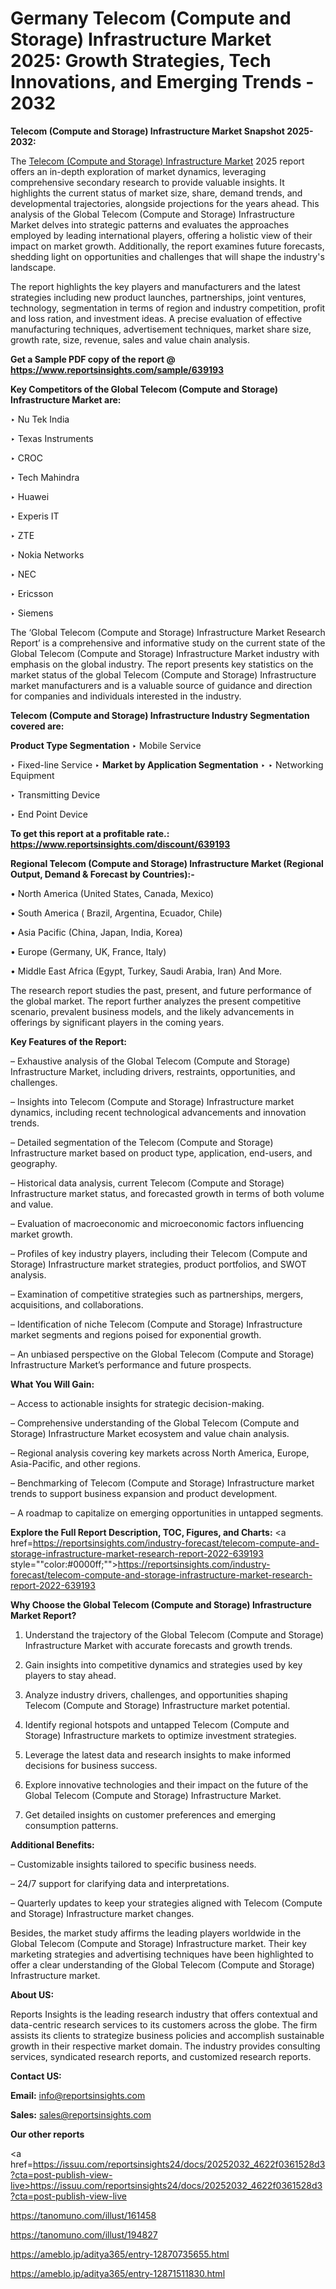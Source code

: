 # Germany Telecom (Compute and Storage) Infrastructure Market 2025: Growth Strategies, Tech Innovations, and Emerging Trends - 2032

<strong>Telecom (Compute and Storage) Infrastructure Market Snapshot 2025-2032:</strong>

The <a href=https://www.reportsinsights.com/sample/639193>Telecom (Compute and Storage) Infrastructure Market</a> 2025 report offers an in-depth exploration of market dynamics, leveraging comprehensive secondary research to provide valuable insights. It highlights the current status of market size, share, demand trends, and developmental trajectories, alongside projections for the years ahead. This analysis of the Global Telecom (Compute and Storage) Infrastructure Market delves into strategic patterns and evaluates the approaches employed by leading international players, offering a holistic view of their impact on market growth. Additionally, the report examines future forecasts, shedding light on opportunities and challenges that will shape the industry's landscape.

The report highlights the key players and manufacturers and the latest strategies including new product launches, partnerships, joint ventures, technology, segmentation in terms of region and industry competition, profit and loss ration, and investment ideas. A precise evaluation of effective manufacturing techniques, advertisement techniques, market share size, growth rate, size, revenue, sales and value chain analysis.

<strong>Get a Sample PDF copy of the report @ <a href=https://www.reportsinsights.com/sample/639193 style=color:#0000ff;>https://www.reportsinsights.com/sample/639193</a></strong>

<strong>Key Competitors of the Global Telecom (Compute and Storage) Infrastructure Market are:</strong>

‣ Nu Tek India

‣ Texas Instruments

‣ CROC

‣ Tech Mahindra

‣ Huawei

‣ Experis IT

‣ ZTE

‣ Nokia Networks

‣ NEC

‣ Ericsson

‣ Siemens

The ‘Global Telecom (Compute and Storage) Infrastructure Market Research Report’ is a comprehensive and informative study on the current state of the Global Telecom (Compute and Storage) Infrastructure Market industry with emphasis on the global industry. The report presents key statistics on the market status of the global Telecom (Compute and Storage) Infrastructure market manufacturers and is a valuable source of guidance and direction for companies and individuals interested in the industry.

<strong>Telecom (Compute and Storage) Infrastructure Industry Segmentation covered are:</strong>

<strong>Product Type Segmentation</strong>
‣
Mobile Service

‣ Fixed-line Service
‣ 
<strong>Market by Application Segmentation</strong>
‣
‣  Networking Equipment

‣ Transmitting Device

‣ End Point Device

<strong>To get this report at a profitable rate.: <a href=https://www.reportsinsights.com/discount/639193 style=color:#0000ff;>https://www.reportsinsights.com/discount/639193</a></strong>

<strong>Regional Telecom (Compute and Storage) Infrastructure Market (Regional Output, Demand &amp; Forecast by Countries):-</strong>

• North America (United States, Canada, Mexico)

• South America ( Brazil, Argentina, Ecuador, Chile)

• Asia Pacific (China, Japan, India, Korea)

• Europe (Germany, UK, France, Italy)

• Middle East Africa (Egypt, Turkey, Saudi Arabia, Iran) And More.

The research report studies the past, present, and future performance of the global market. The report further analyzes the present competitive scenario, prevalent business models, and the likely advancements in offerings by significant players in the coming years.

<strong>Key Features of the Report:</strong>

– Exhaustive analysis of the Global Telecom (Compute and Storage) Infrastructure Market, including drivers, restraints, opportunities, and challenges.

– Insights into Telecom (Compute and Storage) Infrastructure market dynamics, including recent technological advancements and innovation trends.

– Detailed segmentation of the Telecom (Compute and Storage) Infrastructure market based on product type, application, end-users, and geography.

– Historical data analysis, current Telecom (Compute and Storage) Infrastructure market status, and forecasted growth in terms of both volume and value.

– Evaluation of macroeconomic and microeconomic factors influencing market growth.

– Profiles of key industry players, including their Telecom (Compute and Storage) Infrastructure market strategies, product portfolios, and SWOT analysis.

– Examination of competitive strategies such as partnerships, mergers, acquisitions, and collaborations.

– Identification of niche Telecom (Compute and Storage) Infrastructure market segments and regions poised for exponential growth.

– An unbiased perspective on the Global Telecom (Compute and Storage) Infrastructure Market’s performance and future prospects.

<strong>What You Will Gain:</strong>

– Access to actionable insights for strategic decision-making.

– Comprehensive understanding of the Global Telecom (Compute and Storage) Infrastructure Market ecosystem and value chain analysis.

– Regional analysis covering key markets across North America, Europe, Asia-Pacific, and other regions.

– Benchmarking of Telecom (Compute and Storage) Infrastructure market trends to support business expansion and product development.

– A roadmap to capitalize on emerging opportunities in untapped segments.

<strong>Explore the Full Report Description, TOC, Figures, and Charts:</strong>
<a href=https://reportsinsights.com/industry-forecast/telecom-compute-and-storage-infrastructure-market-research-report-2022-639193 style=""color:#0000ff;"">https://reportsinsights.com/industry-forecast/telecom-compute-and-storage-infrastructure-market-research-report-2022-639193</a>

<strong>Why Choose the Global Telecom (Compute and Storage) Infrastructure Market Report?</strong>

1. Understand the trajectory of the Global Telecom (Compute and Storage) Infrastructure Market with accurate forecasts and growth trends.

2. Gain insights into competitive dynamics and strategies used by key players to stay ahead.

3. Analyze industry drivers, challenges, and opportunities shaping Telecom (Compute and Storage) Infrastructure market potential.

4. Identify regional hotspots and untapped Telecom (Compute and Storage) Infrastructure markets to optimize investment strategies.

5. Leverage the latest data and research insights to make informed decisions for business success.

6. Explore innovative technologies and their impact on the future of the Global Telecom (Compute and Storage) Infrastructure Market.

7. Get detailed insights on customer preferences and emerging consumption patterns.

<strong>Additional Benefits:</strong>

– Customizable insights tailored to specific business needs.

– 24/7 support for clarifying data and interpretations.

– Quarterly updates to keep your strategies aligned with Telecom (Compute and Storage) Infrastructure market changes.

Besides, the market study affirms the leading players worldwide in the Global Telecom (Compute and Storage) Infrastructure market. Their key marketing strategies and advertising techniques have been highlighted to offer a clear understanding of the Global Telecom (Compute and Storage) Infrastructure market.

<strong><strong>About US</strong>:</strong>

Reports Insights is the leading research industry that offers contextual and data-centric research services to its customers across the globe. The firm assists its clients to strategize business policies and accomplish sustainable growth in their respective market domain. The industry provides consulting services, syndicated research reports, and customized research reports.

<strong>Contact US:</strong>

<p class=><b>Email:</b> <a href=mailto:info@reportsinsights.com>info@reportsinsights.com</a></p>
<p class=><b>Sales:</b> <a href=mailto:sales@reportsinsights.com>sales@reportsinsights.com</a></p>

<strong>Our other reports</strong>

<a href=https://issuu.com/reportsinsights24/docs/20252032_4622f0361528d3?cta=post-publish-view-live>https://issuu.com/reportsinsights24/docs/20252032_4622f0361528d3?cta=post-publish-view-live</a>

<a href=https://tanomuno.com/illust/161458>https://tanomuno.com/illust/161458</a>

<a href=https://tanomuno.com/illust/194827>https://tanomuno.com/illust/194827</a>

<a href=https://ameblo.jp/aditya365/entry-12870735655.html>https://ameblo.jp/aditya365/entry-12870735655.html</a>

<a href=https://ameblo.jp/aditya365/entry-12871511830.html>https://ameblo.jp/aditya365/entry-12871511830.html</a>
